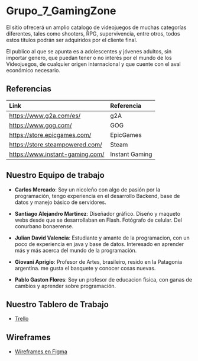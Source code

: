 # Grupo_7_GamingZone

El sitio ofrecerá un amplio catalogo de videojuegos de muchas categorías diferentes, tales como shooters, RPG, supervivencia, entre otros, todos estos títulos podrán ser adquiridos por el cliente final.

El publico al que se apunta es a adolescentes y jóvenes adultos, sin importar genero, que puedan tener o no interés por el mundo de los Videojuegos, de cualquier origen internacional y que cuente con el aval económico necesario.

## Referencias

| Link | Referencia |
| :-- | :-- |
| https://www.g2a.com/es/ | g2A |
| https://www.gog.com/ | GOG |
| https://store.epicgames.com/ | EpicGames |
| https://store.steampowered.com/ | Steam |
| https://www.instant-gaming.com/ | Instant Gaming |

## Nuestro Equipo de trabajo

- **Carlos Mercado**: Soy un nicoleño con algo de pasión por la programación, tengo experiencia en el desarrollo Backend, base de datos y manejo básico de servidores.

- **Santiago Alejandro Martinez**: Diseñador gráfico. Diseño y maqueto webs desde que se desarrollaban en Flash. Fotógrafo de celular. Del conurbano bonaerense.

- **Julian David Valencia**: Estudiante y amante de la programacion, con un poco de experiencia en java y base de datos. Interesado en aprender más y más acerca del mundo de la programación.

- **Giovani Aprigio**: Profesor de Artes, brasileiro, resido en la Patagonia argentina. me gusta el basquete y conocer cosas nuevas.

- **Pablo Gaston Flores**: Soy un profesor de educacion fisica, con ganas de cambios y aprender sobre programación.

## Nuestro Tablero de Trabajo
- [Trello](https://trello.com/b/y4Kd8IRM/grupo-7)

## Wireframes
- [Wireframes en Figma](https://www.figma.com/file/eVtvGxLCRc9HBTWUZF8RQY/Proyecto-Gaming?node-id=0%3A1)
